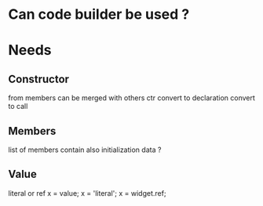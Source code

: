 # Can code builder be used ?

# Needs
## Constructor
from members
can be merged with others ctr
convert to declaration
convert to call

## Members
list of members
contain also initialization data ?

## Value
literal or ref
x = value;
x = 'literal';
x = widget.ref;